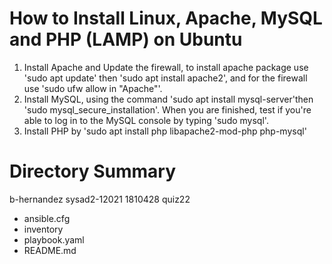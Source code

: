 # How to Install Linux, Apache, MySQL and PHP (LAMP) on Ubuntu
1. Install Apache and Update the firewall, to install apache package use 'sudo apt update' then 'sudo apt install apache2', and for the firewall use 'sudo ufw allow in "Apache"'.
2. Install MySQL, using the command 'sudo apt install mysql-server'then 'sudo mysql_secure_installation'. When you are finished, test if you're able to log in to the MySQL console by typing 'sudo mysql'.
3. Install PHP by 'sudo apt install php libapache2-mod-php php-mysql'

# Directory Summary
b-hernandez
sysad2-12021
1810428
quiz22
* ansible.cfg
* inventory
* playbook.yaml
* README.md


